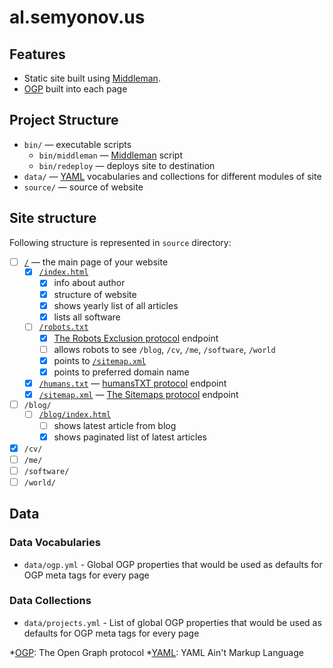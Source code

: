 # al.semyonov.us

## Features

* Static site built using [Middleman][].
* [OGP][] built into each page

## Project Structure

* `bin/` — executable scripts
  * `bin/middleman` — [Middleman][] script
  * `bin/redeploy` — deploys site to destination
* `data/` — [YAML][] vocabularies and collections for different modules of site
* `source/` — source of website

## Site structure

Following structure is represented in `source` directory:

*   [ ] [`/`](/) — the main page of your website
    *   [x] [`/index.html`](/)
        *   [x] info about author
        *   [x] structure of website
        *   [x] shows yearly list of all articles
        *   [x] lists all software
    *   [ ] [`/robots.txt`][robots.txt]
        *   [x] [The Robots Exclusion protocol][robotstxt.org] endpoint
        *   [ ] allows robots to see `/blog`, `/cv`, `/me`, `/software`, `/world`
        *   [x] points to [`/sitemap.xml`][sitemap.xml]
        *   [x] points to preferred domain name
    *   [x] [`/humans.txt`][humans.txt] — [humansTXT protocol][humanstxt.org] endpoint
    *   [x] [`/sitemap.xml`][sitemap.xml] — [The Sitemaps protocol][sitemaps.org] endpoint
* [ ] `/blog/`
    *   [ ] [`/blog/index.html`](blog/index.html)
        *   [ ] shows latest article from blog
        *   [x] shows paginated list of latest articles
* [x] `/cv/`
* [ ] `/me/`
* [ ] `/software/`
* [ ] `/world/`

## Data

### Data Vocabularies

* `data/ogp.yml` - Global OGP properties that would be used as defaults for OGP meta tags for every page

### Data Collections

* `data/projects.yml` - List of global OGP properties that would be used as defaults for OGP meta tags for every page

[Middleman]: https://middlemanapp.com/ "Middleman: Hand-crafted frontend development"

[OGP]: http://ogp.me/ "The Open Graph protocol"
[YAML]: http://yaml.org/ "YAML Ain't Markup Language"
[robotstxt.org]: http://www.robotstxt.org/ "The Robots Exclusion Protocol"
[humanstxt.org]: http://humanstxt.org/ "Humans TXT: We Are People, Not Machines."
[sitemaps.org]: http://www.sitemaps.org/ "The Sitemaps protocol"

[root_url]: https://al.semyonov.us/ "The Main Page of Site"
[robots.txt]: https://al.semyonov.us/robots.txt "The Robots Exclusion Protocol endpoint"
[sitemap.xml]: https://al.semyonov.us/sitemap.xml "Sitemap Protocol endpoint"
[humans.txt]: https://al.semyonov.us/humans.txt "The Humans.txt"

*[OGP]: The Open Graph protocol
*[YAML]: YAML Ain't Markup Language
